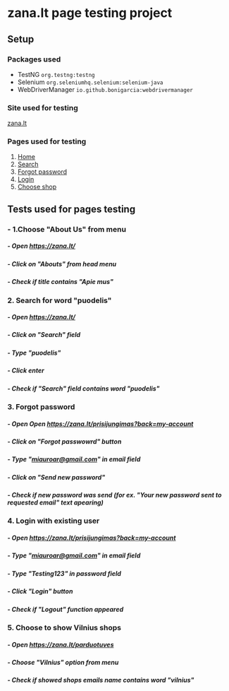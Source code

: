 # zana.lt page testing project

## Setup
### Packages used
- TestNG `org.testng:testng`
- Selenium `org.seleniumhq.selenium:selenium-java`
- WebDriverManager `io.github.bonigarcia:webdrivermanager`

### Site used for testing
[zana.lt](https://zana.lt/)

### Pages used for testing
1. [Home](https://zana.lt/)
2. [Search](https://zana.lt/)
3. [Forgot password](https://zana.lt/prisijungimas?back=my-account)
4. [Login](https://zana.lt/prisijungimas?back=my-account)
5. [Choose shop](https://zana.lt/parduotuves)


## Tests used for pages testing

### - 1.Choose "About Us" from menu
##### - Open https://zana.lt/
##### - Click on "Abouts" from head menu
##### - Check if title contains "Apie mus"

### 2. Search for word "puodelis"
##### - Open https://zana.lt/
##### - Click on "Search" field
##### - Type "puodelis"
##### - Click enter
##### - Check if "Search" field contains word "puodelis"

### 3. Forgot password
##### - Open  Open https://zana.lt/prisijungimas?back=my-account
##### - Click on "Forgot passwowrd" button
##### - Type "miauroar@gmail.com" in email field
##### - Click on "Send new password"
##### - Check if new password was send (for ex. "Your new password sent to requested email" text apearing)


### 4. Login with existing user
##### - Open https://zana.lt/prisijungimas?back=my-account
##### - Type "miauroar@gmail.com" in email field
##### - Type "Testing123" in password field
##### - Click  "Login" button
##### - Check if "Logout" function appeared

### 5. Choose to show Vilnius shops
##### - Open https://zana.lt/parduotuves
##### - Choose "Vilnius" option from menu
##### - Check if showed shops emails name contains word "vilnius"

